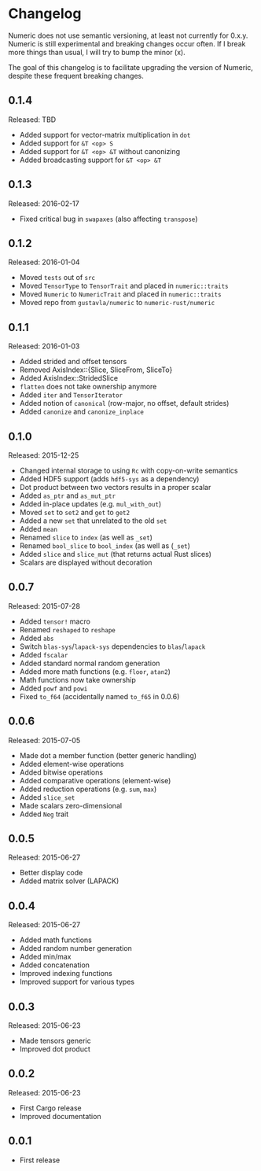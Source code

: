 # Changelog
Numeric does not use semantic versioning, at least not currently for 0.x.y.
Numeric is still experimental and breaking changes occur often. If I break
more things than usual, I will try to bump the minor (x).

The goal of this changelog is to facilitate upgrading the version of Numeric,
despite these frequent breaking changes.

## 0.1.4
Released: TBD
* Added support for vector-matrix multiplication in `dot`
* Added support for `&T <op> S`
* Added support for `&T <op> &T` without canonizing
* Added broadcasting support for `&T <op> &T`

## 0.1.3
Released: 2016-02-17
* Fixed critical bug in `swapaxes` (also affecting `transpose`)

## 0.1.2
Released: 2016-01-04
* Moved `tests` out of `src`
* Moved `TensorType` to `TensorTrait` and placed in `numeric::traits`
* Moved `Numeric` to `NumericTrait` and placed in `numeric::traits`
* Moved repo from `gustavla/numeric` to `numeric-rust/numeric`

## 0.1.1
Released: 2016-01-03
* Added strided and offset tensors
* Removed AxisIndex::{Slice, SliceFrom, SliceTo}
* Added AxisIndex::StridedSlice
* `flatten` does not take ownership anymore
* Added `iter` and `TensorIterator`
* Added notion of `canonical` (row-major, no offset, default strides)
* Added `canonize` and `canonize_inplace`

## 0.1.0
Released: 2015-12-25
* Changed internal storage to using `Rc` with copy-on-write semantics
* Added HDF5 support (adds `hdf5-sys` as a dependency)
* Dot product between two vectors results in a proper scalar
* Added `as_ptr` and `as_mut_ptr`
* Added in-place updates (e.g. `mul_with_out`)
* Moved `set` to `set2` and `get` to `get2`
* Added a new `set` that unrelated to the old `set`
* Added `mean`
* Renamed `slice` to `index` (as well as `_set`)
* Renamed `bool_slice` to `bool_index` (as well as (`_set`)
* Added `slice` and `slice_mut` (that returns actual Rust slices)
* Scalars are displayed without decoration

## 0.0.7
Released: 2015-07-28
* Added `tensor!` macro
* Renamed `reshaped` to `reshape`
* Added `abs`
* Switch `blas-sys`/`lapack-sys` dependencies to `blas`/`lapack`
* Added `fscalar`
* Added standard normal random generation
* Added more math functions (e.g. `floor`, `atan2`)
* Math functions now take ownership
* Added `powf` and `powi`
* Fixed `to_f64` (accidentally named `to_f65` in 0.0.6)

## 0.0.6
Released: 2015-07-05
* Made dot a member function (better generic handling)
* Added element-wise operations
* Added bitwise operations
* Added comparative operations (element-wise)
* Added reduction operations (e.g. `sum`, `max`)
* Added `slice_set`
* Made scalars zero-dimensional
* Added `Neg` trait

## 0.0.5
Released: 2015-06-27
* Better display code
* Added matrix solver (LAPACK)

## 0.0.4
Released: 2015-06-27
* Added math functions
* Added random number generation
* Added min/max
* Added concatenation
* Improved indexing functions
* Improved support for various types

## 0.0.3
Released: 2015-06-23
* Made tensors generic
* Improved dot product

## 0.0.2
Released: 2015-06-23
* First Cargo release
* Improved documentation

## 0.0.1
* First release
